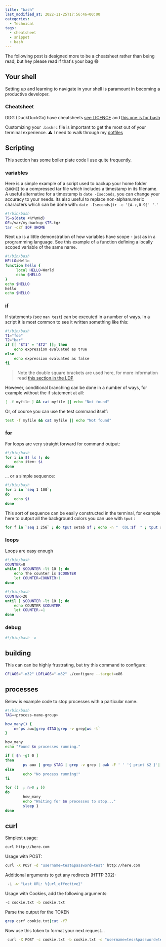 ```yaml
---
title: "bash"
last_modified_at: 2022-11-25T17:56:46+00:00
categories:
  - Technical
tags:
  - cheatsheet
  - snippet
  - bash
---
```

The following post is designed more to be a cheatsheet rather than being read, but hey please read if that's your bag :smile:

## Your shell

Setting up and learning to navigate in your shell is paramount in becoming a productive developer.
### Cheatsheet

DDG (DuckDuckGo) have cheatsheets [see LICENCE](https://github.com/duckduckgo/zeroclickinfo-goodies/blob/master/LICENSE) and [this one is for bash](https://github.com/duckduckgo/zeroclickinfo-goodies/blob/master/share/goodie/cheat_sheets/json/bash.json)

Customizing your `.bashrc` file is important to get the most out of your terminal experience. :warning: I need to walk through my [dotfiles](https://github.com/diversemix/dotfiles)

## Scripting

This section has some boiler plate code I use quite frequently.

### variables

Here is a simple example of a script used to backup your home folder (`$HOME`) to a compressed tar file which includes a timestamp in its filename. A useful alternative for a timestamp is `date -Iseconds`, you can change your accuracy to your needs. Its also useful to replace non-alphanumeric characters which can be done with: `date -Iseconds|tr -c '[A-z,0-9]' '-'`

```bash
#!/bin/bash
TS=$(date +%Y%m%d)
OF=/var/my-backup-$TS.tgz
tar -cZf $OF $HOME
```

Next up is a little demonstration of how variables have scope - just as in a programming language. See this example of a function defining a locally scoped variable of the same name.

```bash
#!/bin/bash
HELLO=Hello
function hello {
     local HELLO=World
     echo $HELLO
}
echo $HELLO
hello
echo $HELLO
```

### if

If statements (see `man test`) can be executed in a number of ways. In a script it is most common to see it written something like this:
```bash
#!/bin/bash
T1="foo"
T2="bar"
if [[ "$T1" = "$T2" ]]; then
    echo expression evaluated as true
else
    echo expression evaluated as false
fi
```

> Note the double square brackets are used here, for more information read [this section in the LDP](https://tldp.org/LDP/abs/html/testconstructs.html)

However, conditional branching can be done in a number of ways, for example without the if statement at all:

```bash
[ -f myfile ] && cat myfile || echo "Not found"
```

Or, of course you can use the test command itself:

```bash
test -f myfile && cat myfile || echo "Not found"
```

### for

For loops are very straight forward for command output:
```bash
#!/bin/bash
for i in $( ls ); do
    echo item: $i
done
```
... or a simple sequence:
```bash
#!/bin/bash
for i in `seq 1 100`;
do
    echo $i
done
```

This sort of sequence can be easily constructed in the terminal, for example here to output all the background colors you can use with `tput` :

```bash
for f in `seq 1 256` ; do tput setab $f ; echo -n "  COL:$f  " ; tput sgr0 ; done
```

### loops

Loops are easy enough
```bash
#!/bin/bash
COUNTER=0
while [ $COUNTER -lt 10 ]; do
    echo The counter is $COUNTER
    let COUNTER=COUNTER+1
done
```
```bash
#!/bin/bash
COUNTER=20
until [ $COUNTER -lt 10 ]; do
    echo COUNTER $COUNTER
    let COUNTER-=1
done
```

### debug
```bash
#!/bin/bash -x
```

## building

This can can be highly frustrating, but try this command to configure:

```bash
CFLAGS="-m32" LDFLAGS="-m32" ./configure --target=x86
```

## processes
Below is example code to stop processes with a particular name.

```bash
#!/bin/bash
TAG=<process-name-group>

how_many() {
    n=`ps aux|grep $TAG|grep -v grep|wc -l`
}

how_many
echo "Found $n processes running."

if [ $n -gt 0 ]
then
        ps aux | grep $TAG | grep -v grep | awk -F ' ' '{ print $2 }'| xargs kill -9
else
        echo "No process running!"
fi

for ((  ; n>0 ; ))
do
        how_many
        echo "Waiting for $n processes to stop..."
        sleep 1
done

```

## curl

Simplest usage:
```bash
curl http://here.com
```
Usage with POST:
```bash
curl -X POST -d "username=test&password=test" http://here.com
```
Additional arguments to get any redirects (HTTP 302):
```bash
 -L -w "Last URL: %{url_effective}"
```
Usage with Cookies, add the following arguments:
```bash
-c cookie.txt -b cookie.txt
```
Parse the output for the TOKEN
```bash
grep csrf cookie.txt|cut -f7
```
Now use this token to format your next request...
```bash
 curl -X POST -c cookie.txt -b cookie.txt -d "username=tesr&password=test&csrfmiddlewaretoken=<<TOKEN_FROM_COOKIE_FILE>>" http://here.com
```
